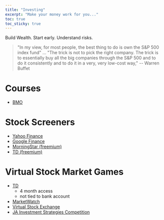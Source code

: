 ```yaml
---
title: "Investing"
excerpt: "Make your money work for you..."
toc: true
toc_sticky: true
---
```


Build Wealth. Start early. Understand risks.

> "In my view, for most people, the best thing to do is own the S&P 500 index fund" ... "The trick is not to pick the right company. The trick is to essentially buy all the big companies through the S&P 500 and to do it consistently and to do it in a very, very low-cost way," -- Warren Buffet


# Courses
- [BMO](https://www.bmo.com/main/personal/investments/learning-centre/online-investing-courses/)


# Stock Screeners
- [Yahoo Finance](https://finance.yahoo.com/)
- [Google Finance](https://www.google.com/finance/)
- [MorningStar (freemium)](https://www.morningstar.ca/ca/)
- [TD (freemium)](https://marketsandresearch.td.com/tdwca/Public/Stocks/Overview/ca/td)

# Virtual Stock Market Games
- [TD](https://virtualstockmarket.tdbank.com/)
    - 4 month access
    - not tied to bank account
- [MarketWatch](https://www.marketwatch.com/games)
- [Virtual Stock Exchange](https://virtual-stock-exchange.com/)
- [JA Investment Strategies Competition](https://investja.org/national)
